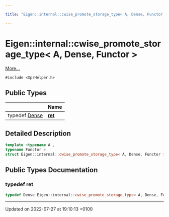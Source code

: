 ```yaml
---

title: "Eigen::internal::cwise_promote_storage_type< A, Dense, Functor >"

---
```


# Eigen::internal::cwise_promote_storage_type< A, Dense, Functor >



 [More...](#detailed-description)


`#include <XprHelper.h>`

## Public Types

|                | Name           |
| -------------- | -------------- |
| typedef <a href="http://example.org/classes/structeigen_1_1dense/">Dense</a> | **[ret](http://example.org/classes/structeigen_1_1internal_1_1cwise__promote__storage__type_3_01a_00_01dense_00_01functor_01_4/#typedef-ret)**  |

## Detailed Description

```cpp
template <typename A ,
typename Functor >
struct Eigen::internal::cwise_promote_storage_type< A, Dense, Functor >;
```

## Public Types Documentation

### typedef ret

```cpp
typedef Dense Eigen::internal::cwise_promote_storage_type< A, Dense, Functor >::ret;
```


-------------------------------

Updated on 2022-07-27 at 19:10:13 +0100